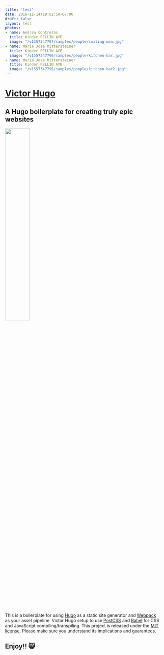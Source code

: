 ```yaml
---
title: 'test'
date: 2018-11-14T19:02:50-07:00
draft: false
layout: test
photos:
- name: Andrea Contreras
  title: Kinder PELLIN AYE
  image: "/v1557347797/samples/people/smiling-man.jpg"
- name: Maria Jose Mittersteiner
  title: Kinder PELLIN AYE
  image: "/v1557347796/samples/people/kitchen-bar.jpg"
- name: Maria Jose Mittersteiner
  title: Kinder PELLIN AYE
  image: "/v1557347796/samples/people/kitchen-bar2.jpg"
---
```


# [Victor Hugo](https://github.com/netlify-templates/victor-hugo)

## A Hugo boilerplate for creating truly epic websites

<img src="https://d33wubrfki0l68.cloudfront.net/30790d6888bd8af863fb2b5c33a7f337cdbda243/4e867/images/hugo-logo-wide.svg" style="width: 40%" />

This is a boilerplate for using [Hugo](https://gohugo.io/) as a static site generator and [Webpack](https://webpack.js.org/) as your asset pipeline. Victor Hugo setup to use [PostCSS](http://postcss.org/) and [Babel](https://babeljs.io/) for CSS and JavaScript compiling/transpiling. This project is released under the [MIT license](LICENSE). Please make sure you understand its implications and guarantees.

## Enjoy!! 😸

